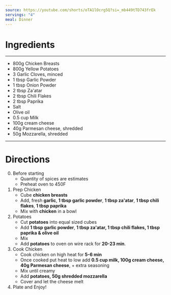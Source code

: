 ```yaml
---
source: https://youtube.com/shorts/oTA1lOcrg5Q?si=_mb449tTD743frEk
servings: "4"
meal: Dinner
---
```

# Ingredients
---
- 800g Chicken Breasts
- 800g Yellow Potatoes
- 3 Garlic Cloves, minced
- 1 tbsp Garlic Powder
- 1 tbsp Onion Powder
- 2 tbsp Za'atar
- 2 tbsp Chili Flakes
- 2 tbsp Paprika
- Salt
- Olive oil
- 0.5 cup Milk
- 100g cream cheese
- 40g Parmesan cheese, shredded
- 50g Mozzarella, shredded
---

# Directions 
0. Before starting
	- Quantity of spices are estimates
	- Preheat oven to 450F
1. Prep Chicken
	- Cube **chicken breasts**
	- Add, fresh **garlic**, **1 tbsp garlic powder**, **1 tbsp za'atar**, **1 tbsp chili flakes**, **1 tbsp paprika**
	- Mix with **chicken** in a bowl
2. Potatoes 
	- Cut **potatoes** into equal sized cubes
	- Add **1 tbsp garlic powder**, **1 tbsp za'atar, 1 tbsp chili flakes, 1 tbsp paprika & olive oil**
	- Mix
	- Add **potatoes** to oven on wire rack for **20-23 min**.
3. Cook Chicken
	- Cook chicken on high heat for **5-6 min**
	- Once cooked put heat to low add **0.5 cup milk, 100g cream cheese, 40g Parmesan cheese**, + extra seasoning
	- Mix until creamy
	- Add **potatoes, 50g shredded mozzarella** 
	- Cover and let the cheese melt
4. Plate and Enjoy!